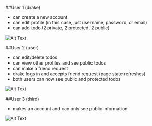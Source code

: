 ##User 1 (drake)
  - can create a new account
  - can edit profile (in this case, just username, password, or email)
  - can add todo (2 private, 2 protected, 2 public)

![Alt Text](https://giphy.com/gifs/l2SpPoktJgJ7qmB0s)

##User 2 (user)
  - can edit/delete todos
  - can view other profiles and see public todos
  - can make a friend request
  - drake logs in and accepts friend request (page state refreshes)
  - both users can now see public and protected todos
  
![Alt Text](https://giphy.com/gifs/l2Sq8Caks1DURLZsI)
  
##User 3 (third)
  - makes an account and can only see public information
  
![Alt Text](https://giphy.com/gifs/26ufon1uB3FxHkFQk)
